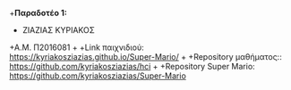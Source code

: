 +<b>Παραδοτέο 1:</b>

+ ΖΙΑΖΙΑΣ ΚΥΡΙΑΚΟΣ

+Α.Μ. Π2016081
+
+Link παιχνιδιού: https://kyriakosziazias.github.io/Super-Mario/
+
+Repository μαθήματος:: https://github.com/kyriakosziazias/hci
+
+Repository Super Mario: https://github.com/kyriakosziazias/Super-Mario
